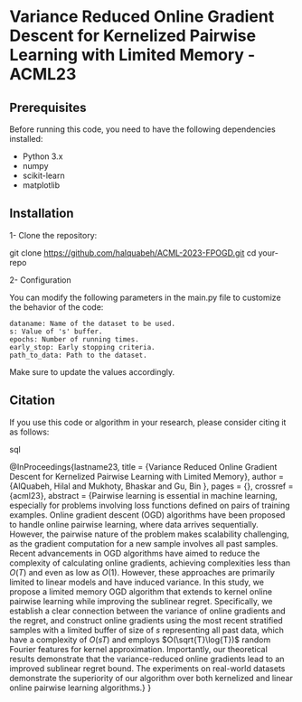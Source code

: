 # Variance Reduced  Online Gradient Descent for Kernelized Pairwise Learning with Limited Memory - ACML23

## Prerequisites
Before running this code, you need to have the following dependencies installed:
- Python 3.x
- numpy
- scikit-learn
- matplotlib

## Installation

1- Clone the repository:

git clone https://github.com/halquabeh/ACML-2023-FPOGD.git
cd your-repo

2- Configuration

You can modify the following parameters in the main.py file to customize the behavior of the code:

    dataname: Name of the dataset to be used.
    s: Value of 's' buffer.
    epochs: Number of running times.
    early_stop: Early stopping criteria.
    path_to_data: Path to the dataset.

Make sure to update the values accordingly.

## Citation

If you use this code or algorithm in your research, please consider citing it as follows:

sql

@InProceedings{lastname23,
      title = {Variance Reduced  Online Gradient Descent for Kernelized Pairwise Learning with Limited Memory},
      author = {AlQuabeh, Hilal and Mukhoty, Bhaskar and Gu, Bin },
      pages = {},
      crossref = {acml23},
      abstract = {Pairwise learning is essential in machine learning, especially for problems involving loss functions defined on pairs of training examples.
Online gradient descent (OGD) algorithms have been proposed to handle online pairwise learning, where data arrives sequentially. However, the pairwise nature of the problem makes scalability challenging, as the gradient computation for a new sample involves all past samples.
Recent advancements in OGD algorithms have aimed to reduce the complexity of calculating online gradients, achieving complexities less than $O(T)$ and even as low as $O(1)$. However, these approaches are primarily limited to linear models and have induced variance.
In this study, we propose a limited memory OGD algorithm that extends to kernel online pairwise learning while improving the sublinear regret. Specifically, we establish a clear connection between the variance of online gradients and the regret, and construct online gradients using the most recent  stratified samples with a limited buffer of size of $s$ representing all past data, which have a complexity of $O(sT)$ and employs $O(\sqrt{T}\log{T})$ random Fourier features for kernel approximation.  Importantly, our theoretical results demonstrate that the variance-reduced online gradients lead to an improved sublinear regret bound. The experiments on real-world datasets demonstrate the superiority of our algorithm over both kernelized and linear online pairwise learning algorithms.}
    }


